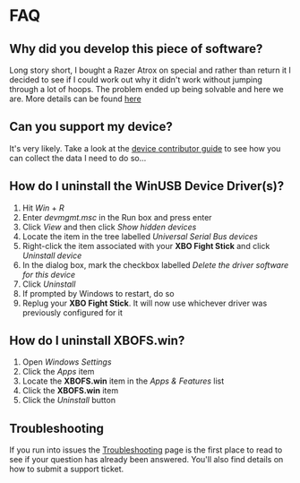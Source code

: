 # FAQ

## Why did you develop this piece of software?
Long story short, I bought a Razer Atrox on special and rather than return it I decided to see if I could work out why it didn't work without jumping
through a lot of hoops. The problem ended up being solvable and here we are. More details can be found [here](https://forums.vigem.org/topic/282/xbo-arcade-sticks-vigem-and-a-whole-ton-of-fun/)

## Can you support my device?
It's very likely. Take a look at the [device contributor guide](/device_contributor_guide.md) to see how you can collect the data I need to do so...

## How do I uninstall the WinUSB Device Driver(s)?
01. Hit *Win* \+ *R*
02. Enter *devmgmt.msc* in the Run box and press enter
03. Click *View* and then click *Show hidden devices*
04. Locate the item in the tree labelled *Universal Serial Bus devices*
05. Right-click the item associated with your **XBO Fight Stick** and click *Uninstall device*
06. In the dialog box, mark the checkbox labelled *Delete the driver software for this device*
07. Click *Uninstall*
09. If prompted by Windows to restart, do so
08. Replug your **XBO Fight Stick**. It will now use whichever driver was previously configured for it

## How do I uninstall **XBOFS.win**?
01. Open *Windows Settings*
02. Click the *Apps* item
03. Locate the **XBOFS.win** item in the *Apps & Features* list
04. Click the **XBOFS.win** item
05. Click the *Uninstall* button

## Troubleshooting
If you run into issues the [Troubleshooting](/troubleshooting.md) page is the first place to read to see if your question has already been
answered. You'll also find details on how to submit a support ticket.
